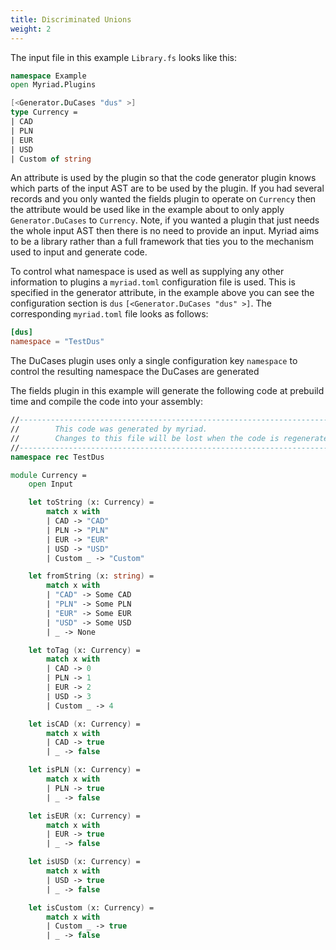 ```yaml
---
title: Discriminated Unions
weight: 2
---
```


The input file in this example `Library.fs` looks like this:

```fsharp
namespace Example
open Myriad.Plugins

[<Generator.DuCases "dus" >]
type Currency =
| CAD
| PLN
| EUR
| USD
| Custom of string

```

An attribute is used by the plugin so that the code generator plugin knows which parts of the input AST are to be used by the plugin.  If you had several records and you only wanted the fields plugin to operate on `Currency` then the attribute would be used like in the example about to only apply `Generator.DuCases` to `Currency`.  Note, if you wanted a plugin that just needs the whole input AST then there is no need to provide an input.  Myriad aims to be a library rather than a full framework that ties you to the mechanism used to input and generate code.

To control what namespace is used as well as supplying any other information to plugins a `myriad.toml` configuration file is used.  This is specified in the generator attribute, in the example above you can see the configuration section is `dus`  `[<Generator.DuCases "dus" >]`.  The corresponding `myriad.toml` file looks as follows:  

```toml
[dus]
namespace = "TestDus"
```

The DuCases plugin uses only a single configuration key `namespace` to control the resulting namespace the DuCases are generated

The fields plugin in this example will generate the following code at prebuild time and compile the code into your assembly:
```fsharp
//------------------------------------------------------------------------------
//        This code was generated by myriad.
//        Changes to this file will be lost when the code is regenerated.
//------------------------------------------------------------------------------
namespace rec TestDus

module Currency =
    open Input

    let toString (x: Currency) =
        match x with
        | CAD -> "CAD"
        | PLN -> "PLN"
        | EUR -> "EUR"
        | USD -> "USD"
        | Custom _ -> "Custom"

    let fromString (x: string) =
        match x with
        | "CAD" -> Some CAD
        | "PLN" -> Some PLN
        | "EUR" -> Some EUR
        | "USD" -> Some USD
        | _ -> None

    let toTag (x: Currency) =
        match x with
        | CAD -> 0
        | PLN -> 1
        | EUR -> 2
        | USD -> 3
        | Custom _ -> 4

    let isCAD (x: Currency) =
        match x with
        | CAD -> true
        | _ -> false

    let isPLN (x: Currency) =
        match x with
        | PLN -> true
        | _ -> false

    let isEUR (x: Currency) =
        match x with
        | EUR -> true
        | _ -> false

    let isUSD (x: Currency) =
        match x with
        | USD -> true
        | _ -> false

    let isCustom (x: Currency) =
        match x with
        | Custom _ -> true
        | _ -> false
```

